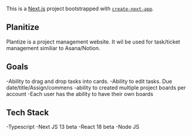 This is a [Next.js](https://nextjs.org/) project bootstrapped with [`create-next-app`](https://github.com/vercel/next.js/tree/canary/packages/create-next-app).

## Planitize
Plantize is a project management website. It wil be used for task/ticket management similiar to Asana/Notion. 


## Goals
  -Ability to drag and drop tasks into cards.
  -Ability to edit tasks. Due date/title/Assign/commens
  -ability to created multiple project boards per account
  -Each user has the ability to have their own boards
  
 ## Tech Stack
  -Typescript
  -Next JS 13 beta 
  -React 18 beta
  -Node JS
  
  

